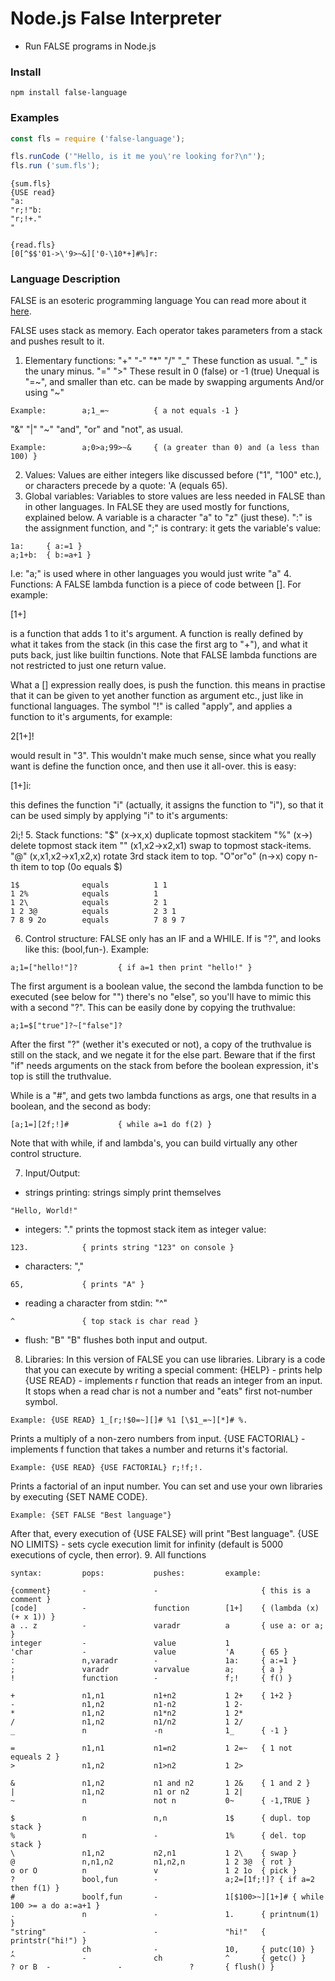 # Node.js False Interpreter
- Run FALSE programs in Node.js

### Install
``npm install false-language``

### Examples

```js
const fls = require ('false-language');

fls.runCode ('"Hello, is it me you\'re looking for?\n"');
fls.run ('sum.fls');

````

```
{sum.fls}
{USE read}
"a:
"r;!"b:
"r;!+."
"
```

```
{read.fls}
[0[^$$'01->\'9>~&]['0-\10*+]#%]r:
```

### Language Description

FALSE is an esoteric programming language
You can read more about it [here](http://strlen.com/false-language).

FALSE uses stack as memory.
Each operator takes parameters from a stack and pushes result to it.
1. Elementary functions:
"+"     "-"     "*"     "/"     "\_"
These function as usual. "\_" is the unary minus.
"="     ">"
These result in 0 (false) or -1 (true)
Unequal is "=\~", and smaller than etc. can be made by swapping arguments
And/or using "\~"
```
Example:        a;1_=~          { a not equals -1 }
```
"&"     "|"     "~"
"and", "or" and "not", as usual.
```
Example:        a;0>a;99>~&     { (a greater than 0) and (a less than 100) }
```
2. Values:
Values are either integers like discussed before ("1", "100" etc.), or characters precede by a quote: 'A (equals 65).
3. Global variables:
Variables to store values are less needed in FALSE than in other languages.
In FALSE they are used mostly for functions, explained below.
A variable is a character "a" to "z" (just these).
":" is the assignment function, and ";" is contrary: it gets the variable's value:
```
1a:     { a:=1 }
a;1+b:  { b:=a+1 }
```

I.e: "a;" is used where in other languages you would just write "a"
4. Functions:
A FALSE lambda function is a piece of code between []. For example:

[1+]

is a function that adds 1 to it's argument. A function is really defined by what it takes from the stack (in this case the first arg to "+"), and what it puts back, just like builtin functions. Note that FALSE lambda functions are not restricted to just one return value.

What a [] expression really does, is push the function. this means in practise that it can be given to yet another function as argument etc., just like in functional languages. The symbol "!" is called "apply", and applies a function to it's arguments, for example:

2[1+]!

would result in "3".
This wouldn't make much sense, since what you really want is define the function once, and then use it all-over. this is easy:

[1+]i:

this defines the function "i" (actually, it assigns the function to "i"), so that it can be used simply by applying "i" to it's arguments:

2i;!
5. Stack functions:
"$"     (x->x,x) duplicate topmost stackitem
"%"     (x->)    delete topmost stack item
"\"     (x1,x2->x2,x1)   swap to topmost stack-items.
"@"     (x,x1,x2->x1,x2,x)       rotate 3rd stack item to top.
"O"or"o" (n->x)  copy n-th item to top (0o equals $)

```
1$              equals          1 1
1 2%            equals          1
1 2\            equals          2 1
1 2 3@          equals          2 3 1
7 8 9 2o        equals          7 8 9 7
```
6. Control structure:
FALSE only has an IF and a WHILE.
If is "?", and looks like this: (bool,fun-). Example:

```
a;1=["hello!"]?         { if a=1 then print "hello!" }
```

The first argument is a boolean value, the second the lambda function to be executed (see below for "") there's no "else", so you'll have to mimic this with a second "?". This can be easily done by copying the truthvalue:

```
a;1=$["true"]?~["false"]?
```

After the first "?" (wether it's executed or not), a copy of the truthvalue is still on the stack, and we negate it for the else part. Beware that if the first "if" needs arguments on the stack from before the boolean expression, it's top is still the truthvalue.

While is a "#", and gets two lambda functions as args, one that results in a boolean, and the second as body:

```
[a;1=][2f;!]#           { while a=1 do f(2) }
```
Note that with while, if and lambda's, you can build virtually any other control structure.

7. Input/Output:

- strings printing: strings simply print themselves

```
"Hello, World!"
```

- integers: "." prints the topmost stack item as integer value:

```
123.            { prints string "123" on console }
```

- characters: ","

```
65,             { prints "A" }
```

- reading a character from stdin: "^"

```
^               { top stack is char read }
```

- flush: "B"
"B" flushes both input and output.
8. Libraries:
In this version of FALSE you can use libraries. Library is a code that you can execute by writing a special comment:
{HELP} - prints help
{USE READ} - implements r function that reads an integer from an input. It stops when a read char is not a number and "eats" first not-number symbol.
```
Example: {USE READ} 1_[r;!$0=~][]# %1 [\$1_=~][*]# %.
```
Prints a multiply of a non-zero numbers from input.
{USE FACTORIAL} - implements f function that takes a number and returns it's factorial.
```
Example: {USE READ} {USE FACTORIAL} r;!f;!.
```
Prints a factorial of an input number.
You can set and use your own libraries by executing {SET NAME CODE}.
```
Example: {SET FALSE "Best language"}
```
After that, every execution of {USE FALSE} will print "Best language".
{USE NO LIMITS} - sets cycle execution limit for infinity (default is 5000 executions of cycle, then error).
9. All functions
```
syntax:         pops:           pushes:         example:

{comment}       -               -                       { this is a comment }
[code]          -               function        [1+]    { (lambda (x) (+ x 1)) }
a .. z          -               varadr          a       { use a: or a; }
integer         -               value           1
'char           -               value           'A      { 65 }
:               n,varadr        -               1a:     { a:=1 }
;               varadr          varvalue        a;      { a }
!               function        -               f;!     { f() }

+               n1,n1           n1+n2           1 2+    { 1+2 }
-               n1,n2           n1-n2           1 2-
*               n1,n2           n1*n2           1 2*
/               n1,n2           n1/n2           1 2/
_               n               -n              1_      { -1 }

=               n1,n1           n1=n2           1 2=~   { 1 not equeals 2 }
>               n1,n2           n1>n2           1 2>

&               n1,n2           n1 and n2       1 2&    { 1 and 2 }
|               n1,n2           n1 or n2        1 2|
~               n               not n           0~      { -1,TRUE }

$               n               n,n             1$      { dupl. top stack }
%               n               -               1%      { del. top stack }
\               n1,n2           n2,n1           1 2\    { swap }
@               n,n1,n2         n1,n2,n         1 2 3@  { rot }
o or O          n               v               1 2 1o  { pick }
?               bool,fun        -               a;2=[1f;!]? { if a=2 then f(1) }
#               boolf,fun       -               1[$100>~][1+]# { while 100 >= a do a:=a+1 }
.               n               -               1.      { printnum(1) }
"string"        -               -               "hi!"   { printstr("hi!") }
,               ch              -               10,     { putc(10) }
^               -               ch              ^       { getc() }
? or B  -               -               ?       { flush() }
```